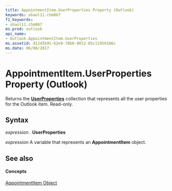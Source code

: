 ```yaml
---
title: AppointmentItem.UserProperties Property (Outlook)
keywords: vbaol11.chm867
f1_keywords:
- vbaol11.chm867
ms.prod: outlook
api_name:
- Outlook.AppointmentItem.UserProperties
ms.assetid: d1245b91-62e9-78b8-9012-85c11959166c
ms.date: 06/08/2017
---
```



# AppointmentItem.UserProperties Property (Outlook)

Returns the  **[UserProperties](Outlook.UserProperties.md)** collection that represents all the user properties for the Outlook item. Read-only.


## Syntax

 _expression_ . **UserProperties**

 _expression_ A variable that represents an **AppointmentItem** object.


## See also


#### Concepts


[AppointmentItem Object](Outlook.AppointmentItem.md)


